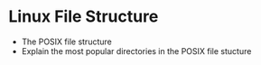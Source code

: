 # Linux File Structure

- The POSIX file structure
- Explain the most popular directories in the POSIX file stucture
